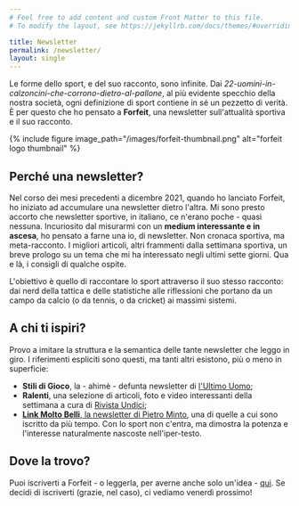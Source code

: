 ```yaml
---
# Feel free to add content and custom Front Matter to this file.
# To modify the layout, see https://jekyllrb.com/docs/themes/#overriding-theme-defaults

title: Newsletter
permalink: /newsletter/
layout: single
---
```


Le forme dello sport, e del suo racconto, sono infinite.
Dai *22-uomini-in-calzoncini-che-corrono-dietro-al-pallone*, al più evidente specchio della nostra società, ogni definizione di sport contiene in sé un pezzetto di verità.
È per questo che ho pensato a **Forfeit**, una newsletter sull'attualità sportiva e il suo racconto.

{% include figure image_path="/images/forfeit-thumbnail.png" alt="forfeit logo thumbnail" %}

## Perché una newsletter?

Nel corso dei mesi precedenti a dicembre 2021, quando ho lanciato Forfeit, ho iniziato ad accumulare una newsletter dietro l'altra.
Mi sono presto accorto che newsletter sportive, in italiano, ce n'erano poche - quasi nessuna.
Incuriosito dal misurarmi con un **medium interessante e in ascesa**, ho pensato a farne una io, di newsletter.
Non cronaca sportiva, ma meta-racconto.
I migliori articoli, altri frammenti dalla settimana sportiva, un breve prologo su un tema che mi ha interessato negli ultimi sette giorni. Qua e là, i consigli di qualche ospite.

L'obiettivo è quello di raccontare lo sport attraverso il suo stesso racconto:
dai nerd della tattica e delle statistiche alle riflessioni che portano da un campo da calcio (o da tennis, o da cricket) ai massimi sistemi.

## A chi ti ispiri?

Provo a imitare la struttura e la semantica delle tante newsletter che leggo in giro. I riferimenti espliciti sono questi, ma tanti altri esistono, più o meno in superficie:

- **Stili di Gioco**, la - ahimè - defunta newsletter di [l'Ultimo Uomo](https://www.ultimouomo.com/);
- **Ralenti**, una selezione di articoli, foto e video interessanti della settimana a cura di [Rivista Undici](https://www.rivistaundici.com/);
- [**Link Molto Belli**, la newsletter di Pietro Minto](https://linkmoltobelli.substack.com/), una di quelle a cui sono iscritto da più tempo.
Con lo sport non c'entra, ma dimostra la potenza e l'interesse naturalmente nascoste nell'iper-testo.

## Dove la trovo?

Puoi iscriverti a Forfeit - o leggerla, per averne anche solo un'idea - [qui](https://forfeit.substack.com).
Se decidi di iscriverti (grazie, nel caso), ci vediamo venerdì prossimo!
